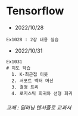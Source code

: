 # Tensorflow
* 2022/10/28
```
Ex1028 : 2장 내용 실습
```
* 2022/10/31
```
Ex1031   
# 지도 학습 
  1. K-최근접 이웃  
  2. 서포트 벡터 머신
  3. 결정 트리
  4. 로지스틱 회귀와 선형 회귀
``` 
  




















###### 교재 : 딥러닝 텐서플로 교과서
